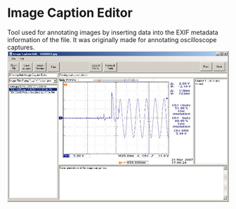 Image Caption Editor
===========

Tool used for annotating images by inserting data into the EXIF metadata information of the file.  It was originally made for annotating oscilloscope captures.
![ScreenShot](https://github.com/jdunne525/Image-Caption-Editor/blob/master/screenshot.PNG?raw=true)
